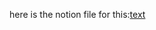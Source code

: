 here is the notion file for this:[text](https://www.notion.so/Cs50-2025-173aa2a85e5c80c381c4e3371ab1f44e?pvs=4)